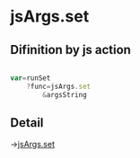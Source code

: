 # jsArgs.set

## Difinition by js action

```js.js

var=runSet
	?func=jsArgs.set
		&argsString
```

## Detail

->[jsArgs.set](https://github.com/puutaro/CommandClick/blob/master/md/developer/js_interface/details/JsArgs/set.md)
